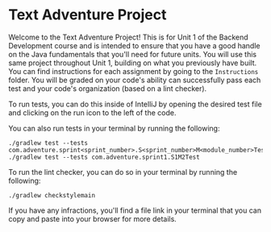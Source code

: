 # Text Adventure Project

Welcome to the Text Adventure Project! This is for Unit 1 of the Backend Development course and is intended to ensure that you have a good handle on the Java fundamentals that you'll need for future units. You will use this same project throughout Unit 1, building on what you previously have built. You can find instructions for each assignment by going to the `Instructions` folder. You will be graded on your code's ability can successfully pass each test and your code's organization (based on a lint checker).

To run tests, you can do this inside of IntelliJ by opening the desired test file and clicking on the run icon to the left of the code.

You can also run tests in your terminal by running the following:

```
./gradlew test --tests com.adventure.sprint<sprint_number>.S<sprint_number>M<module_number>Test
./gradlew test --tests com.adventure.sprint1.S1M2Test
```

To run the lint checker, you can do so in your terminal by running the following:

```
./gradlew checkstylemain 
```

If you have any infractions, you'll find a file link in your terminal that you can copy and paste into your browser for more details.

